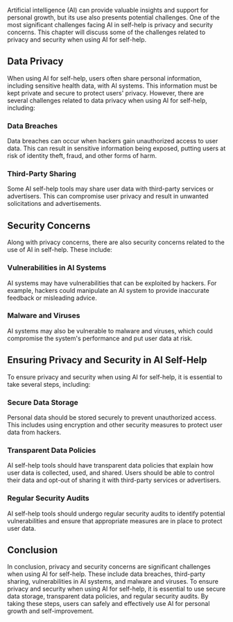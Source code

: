 
Artificial intelligence (AI) can provide valuable insights and support for personal growth, but its use also presents potential challenges. One of the most significant challenges facing AI in self-help is privacy and security concerns. This chapter will discuss some of the challenges related to privacy and security when using AI for self-help.

Data Privacy
------------

When using AI for self-help, users often share personal information, including sensitive health data, with AI systems. This information must be kept private and secure to protect users' privacy. However, there are several challenges related to data privacy when using AI for self-help, including:

### Data Breaches

Data breaches can occur when hackers gain unauthorized access to user data. This can result in sensitive information being exposed, putting users at risk of identity theft, fraud, and other forms of harm.

### Third-Party Sharing

Some AI self-help tools may share user data with third-party services or advertisers. This can compromise user privacy and result in unwanted solicitations and advertisements.

Security Concerns
-----------------

Along with privacy concerns, there are also security concerns related to the use of AI in self-help. These include:

### Vulnerabilities in AI Systems

AI systems may have vulnerabilities that can be exploited by hackers. For example, hackers could manipulate an AI system to provide inaccurate feedback or misleading advice.

### Malware and Viruses

AI systems may also be vulnerable to malware and viruses, which could compromise the system's performance and put user data at risk.

Ensuring Privacy and Security in AI Self-Help
---------------------------------------------

To ensure privacy and security when using AI for self-help, it is essential to take several steps, including:

### Secure Data Storage

Personal data should be stored securely to prevent unauthorized access. This includes using encryption and other security measures to protect user data from hackers.

### Transparent Data Policies

AI self-help tools should have transparent data policies that explain how user data is collected, used, and shared. Users should be able to control their data and opt-out of sharing it with third-party services or advertisers.

### Regular Security Audits

AI self-help tools should undergo regular security audits to identify potential vulnerabilities and ensure that appropriate measures are in place to protect user data.

Conclusion
----------

In conclusion, privacy and security concerns are significant challenges when using AI for self-help. These include data breaches, third-party sharing, vulnerabilities in AI systems, and malware and viruses. To ensure privacy and security when using AI for self-help, it is essential to use secure data storage, transparent data policies, and regular security audits. By taking these steps, users can safely and effectively use AI for personal growth and self-improvement.
